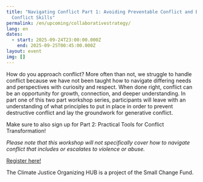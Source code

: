 ```yaml
---
title: "Navigating Conflict Part 1: Avoiding Preventable Conflict and Building
  Conflict Skills"
permalink: /en/upcoming/collaborativestrategy/
lang: en
dates:
  - start: 2025-09-24T23:00:00.000Z
    end: 2025-09-25T00:45:00.000Z
layout: event
img: []
---
```

How do you approach conflict? More often than not, we struggle to handle conflict because we have not been taught how to navigate differing needs and perspectives with curiosity and respect. When done right, conflict can be an opportunity for growth, connection, and deeper understanding. In part one of this two part workshop series, participants will leave with an understanding of what principles to put in place in order to prevent destructive conflict and lay the groundwork for generative conflict.

Make sure to also sign up for Part 2: Practical Tools for Conflict Transformation!

*Please note that this workshop will not specifically cover how to navigate conflict that includes or escalates to violence or abuse.*

[R﻿egister here!](https://us02web.zoom.us/meeting/register/pMd9_F5ASe2c-zslwjzERw)

T﻿he Climate Justice Organizing HUB is a project of the Small Change Fund.